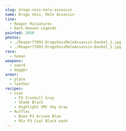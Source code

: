 ```yaml
---
slug: drogo-voss-male-assassin
name: Drago Voss, Male Assassin
line:
  - Reaper Miniatures
  - Dark Heaven Legends
painted: 2016
photos:
  - ./Reaper77093-DragoVossMaleAssassin-Dankel_1.jpg
  - ./Reaper77093-DragoVossMaleAssassin-Dankel_2.jpg
race:
  - human
weapons:
  - sword
  - dagger
armor:
  - plate
  - leather
recipes:
  - Coat
    - P3 Ironhull Gray
    - Shade Black
    - Highlight VMC Sky Gray
  - Ruffles
    - Base P3 Arcane Blue
    - Mix P3 Coal Black wash
---
```

